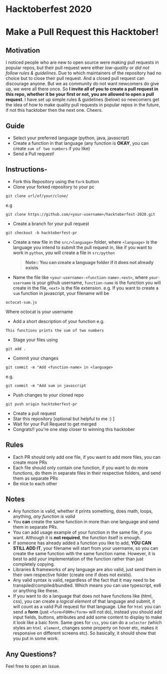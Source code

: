 # Hacktoberfest 2020

# Make a Pull Request this Hacktober!

## Motivation
I noticed people who are new to open source were making pull requests in popular repos, but their pull request were either *low-quality* or *did not follow rules & guidelines*. Due to which maintainers of the repository had no choice but to close their pull request. And a closed pull request can discourage anyone. But we as community do not want newcomers do give up, we were all there once. So **I invite all of you to create a pull request in this repo, whether it be your first or not, you are allowed to open a pull request**. I have set up simple rules & guidelines (below) so newcomers get the idea of how to make quality pull requests in popular repos in the future, if not this hacktober then the next one. Cheers.

## Guide

- Select your preferred language (python, java, javascript)
- Create a function in that language (any function is **OKAY**, you can create `sum of two numbers` if you like)
- Send a Pull request!

## Instructions-

- Fork this Repository using the `Fork` button
- Clone your forked repository to your pc

```shell
git clone url/of/your/clone/
```

e.g

```shell
git clone https://github.com/<your-username>/hacktoberfest-2020.git
```

- Create a branch for your pull request

```shell
git checkout -b hacktoberfest-pr
```

- Create a new file in the `src/<language>` folder, where `<language>` is the language you intend to submit the pull request in, like if you want to work in `python`, you will create a file in `src/python`
  > **Note:: You can create a language folder if it does not already exists**
- Name the file like `<your-username>-<function-name>.<ext>`,
  where `your-username` is your github username, `function-name` is the function you will create in the file, `<ext>` is the file extension.
  e.g. If you want to create a `sum` function in javascript, your filename will be

```
octocat-sum.js
```

Where octocat is your username

- Add a short description of your function e.g.

```
This functions prints the sum of two numbers
```

- Stage your files using

```shell
git add .
```

- Commit your changes

```shell
git commit -m "Add <function-name> in <language>
```

e.g.

```shell
git commit -m "Add sum in javascript
```

- Push changes to your cloned repo

```shell
git push origin hacktoberfest-pr
```

- Create a pull request
- Star this repository [optional but helpful to me :) ]
- Wait for your Pull Request to get merged
- Congrats!! you're one step closer to winning this hacktober

## Rules

- Each PR should only add one file, if you want to add more files, you can create more PRs
- Each file should only contain one function, if you want to do more functions, do them in separate files in their respective folders, and send them as separate PRs
- Be nice to each other

## Notes

- Any function is valid, whether it prints something, does math, loops, anything, _any function is valid_
- You **can** create the same function in more than one language and send them in separate PRs.
- You can add usage example of your function in the same file, if you want. Although it is **not required**, the function itself is enough.
- If someone has already added a function you like to add, **YOU CAN STILL ADD IT**, your filename will start from your username, so you can create the same function with the same function name.
  However, it is best to add _your_ implementation of the function rather than just completely copying.
- Libraries & frameworks of any language are also valid, just send them in their own respective folder (create one if does not exists).
- Any valid syntax is valid, regardless of the fact that it may need to be transpiled/compiled/bundled. Which means you can use typescript, es6 or anything like these.
- If you want to do a language that does not have functions like (html, css), you can create a _logical element_ of that language and submit, it will count as a valid Pull request for that language. Like for `html` you can send a **form** (just `<form>FORM</form>` will not do), instead you should add input fields, buttons, attributes and add some content to display to make it look like a baic form. Same goes for `css`, you can do a `selector` (which styles an `html element`, changes some property on hover etc, makes it responsive on different screens etc). So basically, it should show that you put in some work. 

## Any Questions?

Feel free to open an issue.
